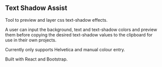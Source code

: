 ## Text Shadow Assist

Tool to preview and layer css text-shadow effects.

A user can input the background, text and text-shadow colors and preview them before copying the desired text-shadow values to the clipboard for use in their own projects.

Currently only supports Helvetica and manual colour entry.

Built with React and Bootstrap.
